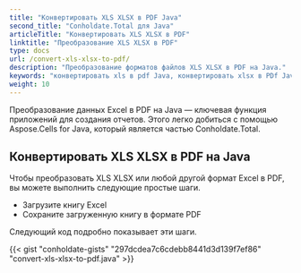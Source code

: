```yaml
---
title: "Конвертировать XLS XLSX в PDF Java"
second_title: "Conholdate.Total для Java"
articleTitle: "Конвертировать XLS XLSX в PDF"
linktitle: "Преобразование XLS XLSX в PDF"
type: docs
url: /convert-xls-xlsx-to-pdf/
description: "Преобразование форматов файлов XLS XLSX в PDF на Java."
keywords: "конвертировать xls в pdf Java, конвертировать xlsx в PDf Java, Java конвертировать xls xlsx, xls в pdf Java, xlsx в pdf eclipse Java, конвертер Java для xls, конвертер Java для xlsx, excel в pdf Java, листы в pdf"
weight: 10
---
```


Преобразование данных Excel в PDF на Java — ключевая функция приложений для создания отчетов. Этого легко добиться с помощью Aspose.Cells for Java, который является частью Conholdate.Total.

## **Конвертировать XLS XLSX в PDF на Java**
Чтобы преобразовать XLS XLSX или любой другой формат Excel в PDF, вы можете выполнить следующие простые шаги.

- Загрузите книгу Excel
- Сохраните загруженную книгу в формате PDF

Следующий код подробно показывает эти шаги.

{{< gist "conholdate-gists" "297dcdea7c6cdebb8441d3d139f7ef86" "convert-xls-xlsx-to-pdf.java" >}}
